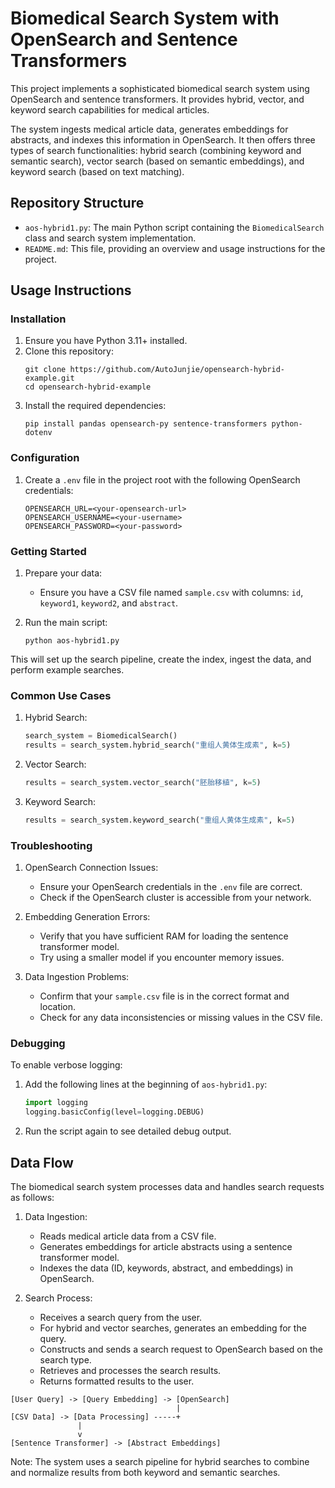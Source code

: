 # Biomedical Search System with OpenSearch and Sentence Transformers

This project implements a sophisticated biomedical search system using OpenSearch and sentence transformers. It provides hybrid, vector, and keyword search capabilities for medical articles.

The system ingests medical article data, generates embeddings for abstracts, and indexes this information in OpenSearch. It then offers three types of search functionalities: hybrid search (combining keyword and semantic search), vector search (based on semantic embeddings), and keyword search (based on text matching).

## Repository Structure

- `aos-hybrid1.py`: The main Python script containing the `BiomedicalSearch` class and search system implementation.
- `README.md`: This file, providing an overview and usage instructions for the project.

## Usage Instructions

### Installation

1. Ensure you have Python 3.11+ installed.
2. Clone this repository:
   ```
   git clone https://github.com/AutoJunjie/opensearch-hybrid-example.git
   cd opensearch-hybrid-example
   ```
3. Install the required dependencies:
   ```
   pip install pandas opensearch-py sentence-transformers python-dotenv
   ```

### Configuration

1. Create a `.env` file in the project root with the following OpenSearch credentials:
   ```
   OPENSEARCH_URL=<your-opensearch-url>
   OPENSEARCH_USERNAME=<your-username>
   OPENSEARCH_PASSWORD=<your-password>
   ```

### Getting Started

1. Prepare your data:
   - Ensure you have a CSV file named `sample.csv` with columns: `id`, `keyword1`, `keyword2`, and `abstract`.

2. Run the main script:
   ```
   python aos-hybrid1.py
   ```

This will set up the search pipeline, create the index, ingest the data, and perform example searches.

### Common Use Cases

1. Hybrid Search:
   ```python
   search_system = BiomedicalSearch()
   results = search_system.hybrid_search("重组人黄体生成素", k=5)
   ```

2. Vector Search:
   ```python
   results = search_system.vector_search("胚胎移植", k=5)
   ```

3. Keyword Search:
   ```python
   results = search_system.keyword_search("重组人黄体生成素", k=5)
   ```

### Troubleshooting

1. OpenSearch Connection Issues:
   - Ensure your OpenSearch credentials in the `.env` file are correct.
   - Check if the OpenSearch cluster is accessible from your network.

2. Embedding Generation Errors:
   - Verify that you have sufficient RAM for loading the sentence transformer model.
   - Try using a smaller model if you encounter memory issues.

3. Data Ingestion Problems:
   - Confirm that your `sample.csv` file is in the correct format and location.
   - Check for any data inconsistencies or missing values in the CSV file.

### Debugging

To enable verbose logging:

1. Add the following lines at the beginning of `aos-hybrid1.py`:
   ```python
   import logging
   logging.basicConfig(level=logging.DEBUG)
   ```

2. Run the script again to see detailed debug output.

## Data Flow

The biomedical search system processes data and handles search requests as follows:

1. Data Ingestion:
   - Reads medical article data from a CSV file.
   - Generates embeddings for article abstracts using a sentence transformer model.
   - Indexes the data (ID, keywords, abstract, and embeddings) in OpenSearch.

2. Search Process:
   - Receives a search query from the user.
   - For hybrid and vector searches, generates an embedding for the query.
   - Constructs and sends a search request to OpenSearch based on the search type.
   - Retrieves and processes the search results.
   - Returns formatted results to the user.

```
[User Query] -> [Query Embedding] -> [OpenSearch]
                                     |
[CSV Data] -> [Data Processing] -----+
               |
               v
[Sentence Transformer] -> [Abstract Embeddings]
```

Note: The system uses a search pipeline for hybrid searches to combine and normalize results from both keyword and semantic searches.